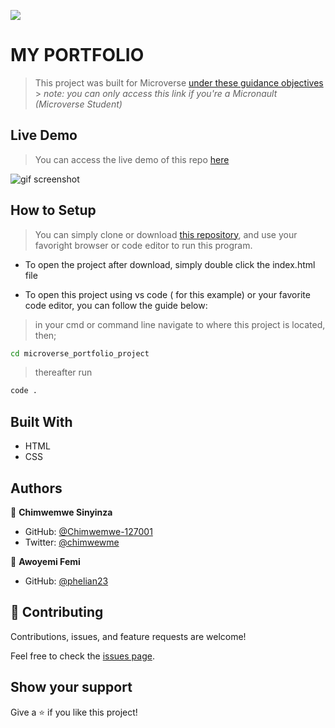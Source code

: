 ![](https://img.shields.io/badge/Microverse-blueviolet)

# MY PORTFOLIO

> This project was built for Microverse [under these guidance objectives](https://github.com/microverseinc/curriculum-html-css/blob/main/portfolio/1_setup.md) > _note: you can only access this link if you're a Micronault (Microverse Student)_

## Live Demo
>   You can access the live demo of this repo [here](https://chimwemwe-127001.github.io/microverse_portfolio_project/)

![gif screenshot](./assets/img/Desktop_Version_Preview.gif)

## How to Setup
> You can simply clone or download [this repository](https://github.com/Chimwemwe-127001/microverse_portfolio_project), and use your favoright browser or code editor to run this program.

- To open the project after download, simply double click the index.html file

- To open this project using vs code ( for this example) or your favorite code editor, you can follow the guide below:
> in your cmd or command line navigate to where this project is located, then;
```cmd
cd microverse_portfolio_project 
```
> thereafter run
```cmd
code .
```

## Built With

- HTML
- CSS

## Authors

👤 **Chimwemwe Sinyinza**

- GitHub: [@Chimwemwe-127001](https://github.com/Chimwemwe-127001)
- Twitter: [@chimwewme](https://twitter.com/chimwewme)

👤 **Awoyemi Femi**

- GitHub: [@phelian23](https://github.com/phelian23)

## 🤝 Contributing

Contributions, issues, and feature requests are welcome!

Feel free to check the [issues page](../../issues/).

## Show your support

Give a ⭐️ if you like this project!
